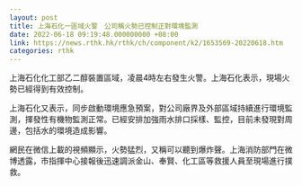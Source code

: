 ```yaml
---
layout: post
title: 上海石化一區域火警　公司稱火勢已控制正對環境監測
date: 2022-06-18 09:19:48.000000000 +08:00
link: https://news.rthk.hk/rthk/ch/component/k2/1653569-20220618.htm
categories: rthk
---
```


上海石化化工部乙二醇裝置區域，凌晨4時左右發生火警。上海石化表示，現場火勢已經得到有效控制。

上海石化又表示，同步啟動環境應急預案，對公司廠界及外部區域持續進行環境監測，揮發性有機物監測正常。已經安排加強雨水排口採樣、監控，目前未發現對周邊，包括水的環境造成影響。

網民在微信上載的視頻顯示，火勢猛烈，又稱可以聽到爆炸聲。上海消防部門在微博透露，市指揮中心接報後迅速調派金山、奉賢、化工區等救援人員至現場進行撲救。
